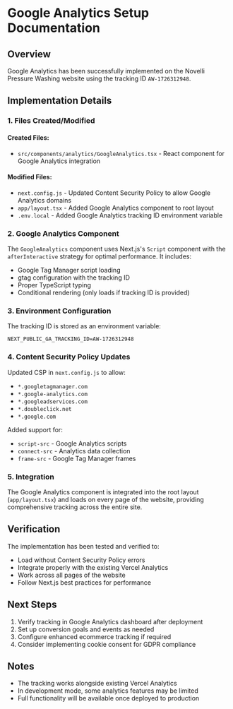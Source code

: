 # Google Analytics Setup Documentation

## Overview
Google Analytics has been successfully implemented on the Novelli Pressure Washing website using the tracking ID `AW-1726312948`.

## Implementation Details

### 1. Files Created/Modified

#### Created Files:
- `src/components/analytics/GoogleAnalytics.tsx` - React component for Google Analytics integration

#### Modified Files:
- `next.config.js` - Updated Content Security Policy to allow Google Analytics domains
- `app/layout.tsx` - Added Google Analytics component to root layout
- `.env.local` - Added Google Analytics tracking ID environment variable

### 2. Google Analytics Component
The `GoogleAnalytics` component uses Next.js's `Script` component with the `afterInteractive` strategy for optimal performance. It includes:
- Google Tag Manager script loading
- gtag configuration with the tracking ID
- Proper TypeScript typing
- Conditional rendering (only loads if tracking ID is provided)

### 3. Environment Configuration
The tracking ID is stored as an environment variable:
```
NEXT_PUBLIC_GA_TRACKING_ID=AW-1726312948
```

### 4. Content Security Policy Updates
Updated CSP in `next.config.js` to allow:
- `*.googletagmanager.com`
- `*.google-analytics.com`
- `*.googleadservices.com`
- `*.doubleclick.net`
- `*.google.com`

Added support for:
- `script-src` - Google Analytics scripts
- `connect-src` - Analytics data collection
- `frame-src` - Google Tag Manager frames

### 5. Integration
The Google Analytics component is integrated into the root layout (`app/layout.tsx`) and loads on every page of the website, providing comprehensive tracking across the entire site.

## Verification
The implementation has been tested and verified to:
- Load without Content Security Policy errors
- Integrate properly with the existing Vercel Analytics
- Work across all pages of the website
- Follow Next.js best practices for performance

## Next Steps
1. Verify tracking in Google Analytics dashboard after deployment
2. Set up conversion goals and events as needed
3. Configure enhanced ecommerce tracking if required
4. Consider implementing cookie consent for GDPR compliance

## Notes
- The tracking works alongside existing Vercel Analytics
- In development mode, some analytics features may be limited
- Full functionality will be available once deployed to production
